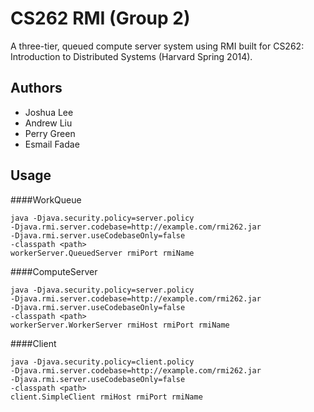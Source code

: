 CS262 RMI (Group 2)
=============

A three-tier, queued compute server system using RMI built for CS262: Introduction to Distributed Systems (Harvard Spring 2014).

Authors
-------
* Joshua Lee
* Andrew Liu
* Perry Green
* Esmail Fadae

Usage
-----------------
####WorkQueue

	java -Djava.security.policy=server.policy 
	-Djava.rmi.server.codebase=http://example.com/rmi262.jar 
	-Djava.rmi.server.useCodebaseOnly=false 
	-classpath <path>
	workerServer.QueuedServer rmiPort rmiName

####ComputeServer

	java -Djava.security.policy=server.policy 
	-Djava.rmi.server.codebase=http://example.com/rmi262.jar 
	-Djava.rmi.server.useCodebaseOnly=false 
	-classpath <path> 
	workerServer.WorkerServer rmiHost rmiPort rmiName

####Client

	java -Djava.security.policy=client.policy
	-Djava.rmi.server.codebase=http://example.com/rmi262.jar 
	-Djava.rmi.server.useCodebaseOnly=false 
	-classpath <path> 
	client.SimpleClient rmiHost rmiPort rmiName